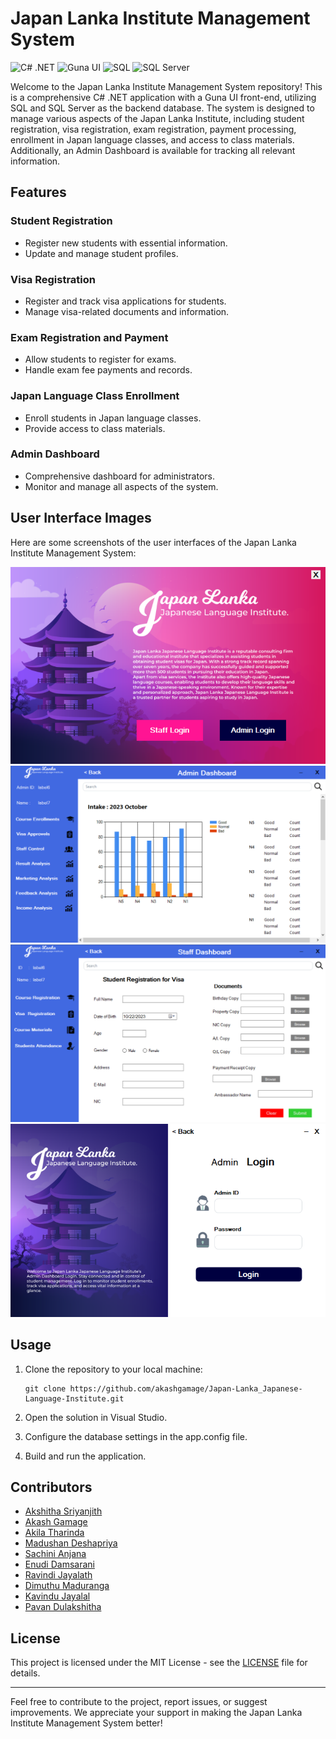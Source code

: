 # Japan Lanka Institute Management System

![C# .NET](https://img.shields.io/badge/C%23-.NET-brightgreen.svg)
![Guna UI](https://img.shields.io/badge/Guna%20UI-Framework-blue.svg)
![SQL](https://img.shields.io/badge/SQL-Database-orange.svg)
![SQL Server](https://img.shields.io/badge/SQL%20Server-Database-red.svg)

Welcome to the Japan Lanka Institute Management System repository! This is a comprehensive C# .NET application with a Guna UI front-end, utilizing SQL and SQL Server as the backend database. The system is designed to manage various aspects of the Japan Lanka Institute, including student registration, visa registration, exam registration, payment processing, enrollment in Japan language classes, and access to class materials. Additionally, an Admin Dashboard is available for tracking all relevant information.

## Features

### Student Registration
- Register new students with essential information.
- Update and manage student profiles.

### Visa Registration
- Register and track visa applications for students.
- Manage visa-related documents and information.

### Exam Registration and Payment
- Allow students to register for exams.
- Handle exam fee payments and records.

### Japan Language Class Enrollment
- Enroll students in Japan language classes.
- Provide access to class materials.

### Admin Dashboard
- Comprehensive dashboard for administrators.
- Monitor and manage all aspects of the system.

## User Interface Images

Here are some screenshots of the user interfaces of the Japan Lanka Institute Management System:

![Start Page UI](/Screenshots/Startpage.png)
![Admin Dashboard UI](/Screenshots/FeedbackanalysisDashboard.png)
![Staff Dashboard UI](/Screenshots/VisaRegistrationdashboard.png)
![Login Page UI](/Screenshots/AdminLoginpage.png)

## Usage

1. Clone the repository to your local machine:

   ```
   git clone https://github.com/akashgamage/Japan-Lanka_Japanese-Language-Institute.git
   ```

2. Open the solution in Visual Studio.

3. Configure the database settings in the app.config file.

4. Build and run the application.

## Contributors

- [Akshitha Sriyanjith](https://github.com/your-username)
- [Akash Gamage](https://github.com/contributor-1)
- [Akila Tharinda](https://github.com/contributor-2)
- [Madushan Deshapriya](https://github.com/contributor-2)
- [Sachini Anjana](https://github.com/contributor-2)
- [Enudi Damsarani](https://github.com/contributor-2)
- [Ravindi Jayalath](https://github.com/contributor-2)
- [Dimuthu Maduranga](https://github.com/contributor-2)
- [Kavindu Jayalal](https://github.com/contributor-2)
- [Pavan Dulakshitha](https://github.com/contributor-2)

## License

This project is licensed under the MIT License - see the [LICENSE](LICENSE) file for details.

---

Feel free to contribute to the project, report issues, or suggest improvements. We appreciate your support in making the Japan Lanka Institute Management System better!
